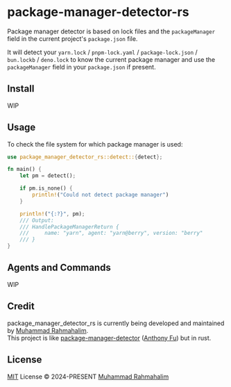 # package-manager-detector-rs

[//]: # ([![npm version][npm-version-src]][npm-version-href])

[//]: # ([![npm downloads][npm-downloads-src]][npm-downloads-href])

[//]: # ([![JSDocs][jsdocs-src]][jsdocs-href])

[//]: # ([![License][license-src]][license-href])

Package manager detector is based on lock files and the `packageManager` field in the current project's `package.json`
file.

It will detect your `yarn.lock` / `pnpm-lock.yaml` / `package-lock.json` / `bun.lockb` / `deno.lock` to know the current
package manager and use the `packageManager` field in your `package.json` if present.

## Install

WIP

[//]: # (```sh)

[//]: # (# pnpm)

[//]: # (pnpm add package-manager-detector)

[//]: # ()

[//]: # (# npm)

[//]: # (npm i package-manager-detector)

[//]: # ()

[//]: # (# yarn)

[//]: # (yarn add package-manager-detector)

[//]: # (```)

## Usage

To check the file system for which package manager is used:

```rust
use package_manager_detector_rs::detect::{detect};

fn main() {
    let pm = detect();

    if pm.is_none() {
        println!("Could not detect package manager")
    }

    println!("{:?}", pm);
    /// Output:
    /// HandlePackageManagerReturn { 
    ///     name: "yarn", agent: "yarn@berry", version: "berry"
    /// }
}
```

## Agents and Commands

WIP

[//]: # (This package includes package manager agents and their corresponding commands for:)

[//]: # ()

[//]: # (- `'agent'` - run the package manager with no arguments)

[//]: # (- `'install'` - install dependencies)

[//]: # (- `'frozen'` - install dependencies using frozen lockfile)

[//]: # (- `'add'` - add dependencies)

[//]: # (- `'uninstall'` - remove dependencies)

[//]: # (- `'global'` - install global packages)

[//]: # (- `'global_uninstall'` - remove global packages)

[//]: # (- `'upgrade'` - upgrade dependencies)

[//]: # (- `'upgrade-interactive'` - upgrade dependencies interactively: not available for `npm` and `bun`)

[//]: # (- `'execute'` - download & execute binary scripts)

[//]: # (- `'execute-local'` - execute binary scripts &#40;from package locally installed&#41;)

[//]: # (- `'run'` - run `package.json` scripts)

[//]: # ()

[//]: # (### Using Agents and Commands)

[//]: # ()

[//]: # (A `resolve_command` function is provided to resolve the command for a specific agent.)

[//]: # ()

[//]: # (```ts)

[//]: # (import { resolve_command } from 'package-manager-detector/commands')

[//]: # (import { detect } from 'package-manager-detector/detect')

[//]: # ()

[//]: # (const pm = await detect&#40;&#41;)

[//]: # (if &#40;!pm&#41;)

[//]: # (  throw new Error&#40;'Could not detect package manager'&#41;)

[//]: # ()

[//]: # (const { command, args } = resolve_command&#40;pm.agent, 'add', ['@antfu/ni']&#41; // { command: 'pnpm', args: ['add', '@antfu/ni'] })

[//]: # (console.log&#40;`Detected the ${pm.agent} package manager. You can run a install with ${command} ${args.join&#40;' '&#41;}`&#41;)

[//]: # (```)

## Credit

package_manager_detector_rs is currently being developed and maintained
by [Muhammad Rahmahalim](https://github.com/oxwazz).<br>
This project is
like [package-manager-detector](https://github.com/antfu-collective/package-manager-detector) ([Anthony Fu](https://github.com/antfu))
but in rust.

## License

[MIT](./LICENSE) License © 2024-PRESENT [Muhammad Rahmahalim](https://github.com/oxwazz)

[//]: # (<!-- Badges -->)

[//]: # ()

[//]: # ([npm-version-src]: https://img.shields.io/npm/v/package-manager-detector?style=flat&colorA=18181B&colorB=F0DB4F)

[//]: # ([npm-version-href]: https://npmjs.com/package/package-manager-detector)

[//]: # ([npm-downloads-src]: https://img.shields.io/npm/dm/package-manager-detector?style=flat&colorA=18181B&colorB=F0DB4F)

[//]: # ([npm-downloads-href]: https://npmjs.com/package/package-manager-detector)

[//]: # ([jsdocs-src]: https://img.shields.io/badge/jsdocs-reference-080f12?style=flat&colorA=18181B&colorB=F0DB4F)

[//]: # ([jsdocs-href]: https://www.jsdocs.io/package/package-manager-detector)

[//]: # ([license-src]: https://img.shields.io/github/license/antfu-collective/package-manager-detector.svg?style=flat&colorA=18181B&colorB=F0DB4F)

[//]: # ([license-href]: https://github.com/antfu-collective/package-manager-detector/blob/main/LICENSE)
